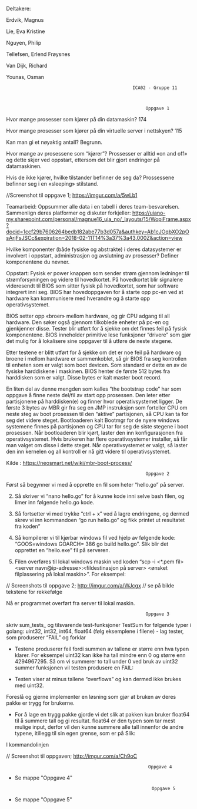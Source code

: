 Deltakere:

Erdvik, Magnus

Lie, Eva Kristine

Nguyen, Philip

Tellefsen, Erlend Frøysnes

Van Dijk, Richard

Younas, Osman



                                                    ICA02 - Gruppe 11
 


                                                         Oppgave 1
Hvor mange prosesser som kjører på din datamaskin?
174
 
Hvor mange prosesser som kjører på din virtuelle server i nettskyen?
115
      	
Kan man gi et nøyaktig antall? Begrunn.
      	
Hvor mange av prosessene som “kjører”?
 Prossesser er alltid «on and off» og dette skjer ved oppstart, ettersom det blir gjort endringer på datamaskinen.
      	
Hvis de ikke kjører, hvilke tilstander befinner de seg da?
Prossessene befinner seg i en «sleeping» stilstand.
  
  
  //Screenshot til oppgave 1; https://imgur.com/a/5wLb1

 
 
Teamarbeid: Oppsummer alle data i en tabell i deres team-besvarelsen. Sammenlign deres platformer og diskuter forkjeller:
https://uiano-my.sharepoint.com/personal/magnue16_uia_no/_layouts/15/WopiFrame.aspx?docid=1ccf29b7606264bedb182abe77b3d057a&authkey=Ab1cJOqbXO2pOsArjFsJSCc&expiration=2018-02-11T14%3a37%3a43.000Z&action=view
 
 
Hvilke komponenter (både fysiske og abstrakte) i deres datasystemer er involvert i oppstart, administrasjon og avslutning av prosesser? Definer komponentene du nevner.
 
Oppstart: Fysisk er power knappen som sender strøm gjennom ledninger til strømforsyningen og videre til hovedkortet. På hovedkortet blir signalene videresendt til BIOS som sitter fysisk på hovedkortet, som har software integrert inni seg. BIOS har hovedoppgaven for å starte opp pc-en ved at hardware kan kommunisere med hverandre og å starte opp operativsystemet.
 
BIOS setter opp «broer» mellom hardware, og gir CPU adgang til all hardware. Den søker også gjennom tilkoblede enheter på pc-en og gjenkjenner disse.
Tester blir utført for å sjekke om det finnes feil på fysisk komponentene.
BIOS inneholder primitive lese funksjoner “drivere” som gjør det mulig for å lokalisere sine oppgaver til å utføre de neste stegene.
 
Etter testene er blitt utført for å sjekke om det er noe feil på hardware og broene i mellom hardware er sammenkoblet, så gir BIOS fra seg kontrollen til enheten som er valgt som boot devicen. Som standard er dette en av de fysiske harddiskene i maskinen. BIOS henter de første 512 bytes fra harddisken som er valgt. Disse bytes er kalt master boot record.
 
En liten del av denne mengden som kalles “the bootstrap code” har som oppgave å finne neste del/fil av start opp prosessen.
Den leter etter partisjonene på harddisken(e) og finner hvor operativsystemet ligger.
De første 3 bytes av MBR gir fra seg en JMP instruksjon som forteller CPU om neste steg av boot prosessen til den “aktive” partisjonen, så CPU kan ta for seg det videre steget. Bootloaderen kalt Bootmgr for de nyere windows systemene finnes på partisjonen og CPU tar for seg de siste stegene i boot prosessen. Når bootloaderen blir kjørt, laster den inn konfigurasjonen fra operativsystemet. Hvis brukeren har flere operativsystemer installer, så får man valget om disse i dette steget. Når operativsystemet er valgt, så laster den inn kernelen og all kontroll er nå gitt videre til operativsystemet.
 
 
Kilde : https://neosmart.net/wiki/mbr-boot-process/
 



                                                         Oppgave 2
 
Først så begynner vi med å opprette en fil som heter “hello.go” på server.

 
2. Så skriver vi “nano hello.go” for å kunne kode inni selve bash filen, og limer inn følgende hello.go kode.

 
3. Så fortsetter vi med trykke “ctrl + x” ved å lagre endringene, og dermed skrev vi inn kommandoen “go run hello.go” og fikk printet ut resultatet fra koden”



4. Så kompilerer vi til kjørbar windows fil ved hjelp av følgende kode: “GOOS=windows GOARCH= 386 go build hello.go”. Slik blir det opprettet en “hello.exe” fil på serveren.


 
5. Filen overføres til lokal windows maskin ved koden “scp -i <*.pem fil> <server navn@ip-adresse>:<fildestinasjon på server> <ønsket filplassering på lokal maskin>”. For eksempel:
 
 // Screenshots til oppgave 2; http://imgur.com/a/WJcgx // se på bilde tekstene for rekkefølge


 
Nå er programmet overført fra server til lokal maskin.
 
                                                         Oppgave 3
                                                         
                                                         
                                                                                                                 
skriv sum_tests_ og tilsvarende test-funksjoner TestSum for følgende typer i golang: uint32, int32, int64, float64 (følg eksemplene i filene) - lag tester, som produserer “FAIL” og forklar


- Testene produserer feil fordi summen av tallene er større enn hva typen klarer. For eksempel uint32 kan ikke ha tall mindre enn 0 og større enn 4294967295. Så om vi summerer to tall under 0  ved bruk av uint32 summer funksjonen vil testen produsere en FAIL: 

- Testen viser at minus tallene “overflows” og kan dermed ikke brukes med uint32.
 
Foreslå og gjerne implementer en løsning som gjør at bruken av deres pakke er trygg for brukerne.

- For å lage en trygg pakke gjorde vi det slik at pakken kun bruker float64 til å summere tall og gi resultat. float64 er den typen som tar mest mulige input, derfor vil den kunne summere alle tall innenfor de andre typene, itillegg til sin egen grense, som er på Slik:

I kommandolinjen

// Screenshot til oppgaven; http://imgur.com/a/Ch9oC
 
 
                                                          Oppgave 4
                                                          
- Se mappe "Oppgave 4"


                                                          Oppgave 5
- Se mappe "Oppgave 5"                                                          
 

